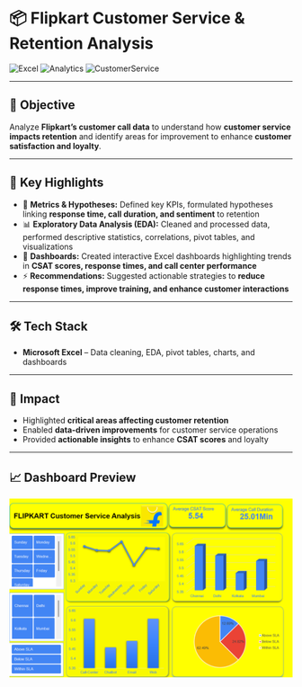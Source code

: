 # 📦 Flipkart Customer Service & Retention Analysis

![Excel](https://img.shields.io/badge/Excel-Data%20Analysis-green?logo=microsoft-excel)
![Analytics](https://img.shields.io/badge/Analytics-Insights-blue)
![CustomerService](https://img.shields.io/badge/Customer%20Service-Data%20Driven-orange)

---

## 📌 Objective
Analyze **Flipkart’s customer call data** to understand how **customer service impacts retention** and identify areas for improvement to enhance **customer satisfaction and loyalty**.

---

## 🔹 Key Highlights
- 🧮 **Metrics & Hypotheses:** Defined key KPIs, formulated hypotheses linking **response time, call duration, and sentiment** to retention  
- 📊 **Exploratory Data Analysis (EDA):** Cleaned and processed data, performed descriptive statistics, correlations, pivot tables, and visualizations  
- 🎨 **Dashboards:** Created interactive Excel dashboards highlighting trends in **CSAT scores, response times, and call center performance**  
- ⚡ **Recommendations:** Suggested actionable strategies to **reduce response times, improve training, and enhance customer interactions**

---

## 🛠 Tech Stack
- **Microsoft Excel** – Data cleaning, EDA, pivot tables, charts, and dashboards  

---

## 🚀 Impact
- Highlighted **critical areas affecting customer retention**  
- Enabled **data-driven improvements** for customer service operations  
- Provided **actionable insights** to enhance **CSAT scores** and loyalty  

---

## 📈 Dashboard Preview
![Dashboard](dashboard.png)

